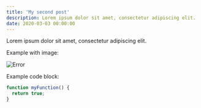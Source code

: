 ```yaml
---
title: 'My second post'
description: Lorem ipsum dolor sit amet, consectetur adipiscing elit.
date: 2020-03-03 00:00:00
---
```


Lorem ipsum dolor sit amet, consectetur adipiscing elit.

Example with image:

![Error](../assets/images/posts/error.png)

Example code block:

```js
function myFunction() {
  return true;
}
```
